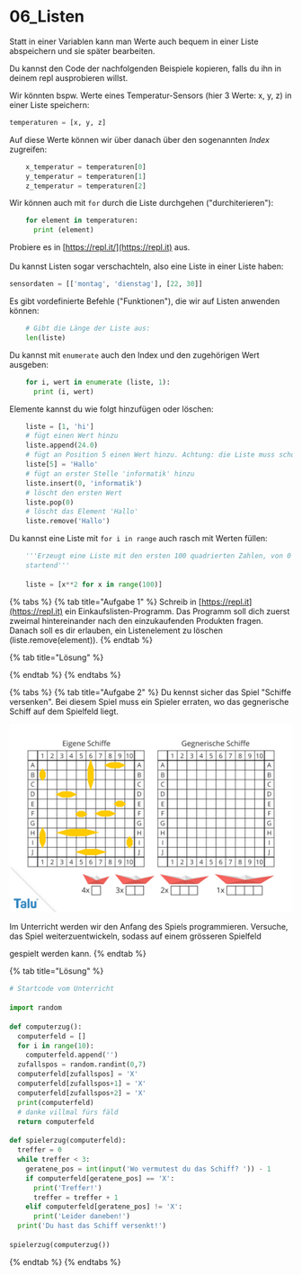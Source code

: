 # 06\_Listen

Statt in einer Variablen kann man Werte auch bequem in einer Liste abspeichern und sie später bearbeiten.

Du kannst den Code der nachfolgenden Beispiele kopieren, falls du ihn in deinem repl ausprobieren willst.

Wir könnten bspw. Werte eines Temperatur-Sensors (hier 3 Werte: x, y, z) in einer Liste speichern:

```python
temperaturen = [x, y, z]
```

Auf diese Werte können wir über danach über den sogenannten _Index_ zugreifen:

```python
    x_temperatur = temperaturen[0]
    y_temperatur = temperaturen[1]
    z_temperatur = temperaturen[2]
```

Wir können auch mit `for` durch die Liste durchgehen ("durchiterieren"):

```python
    for element in temperaturen:
      print (element)
```

Probiere es in [https://repl.it/](https://repl.it) aus.\
\
Du kannst Listen sogar verschachteln, also eine Liste in einer Liste haben:

```python
sensordaten = [['montag', 'dienstag'], [22, 30]]
```

Es gibt vordefinierte Befehle ("Funktionen"), die wir auf Listen anwenden können:

```python
    # Gibt die Länge der Liste aus:
    len(liste)
```

Du kannst mit `enumerate` auch den Index und den zugehörigen Wert ausgeben:

```python
    for i, wert in enumerate (liste, 1):
      print (i, wert)
```

Elemente kannst du wie folgt hinzufügen oder löschen:

```python
    liste = [1, 'hi']
    # fügt einen Wert hinzu
    liste.append(24.0)
    # fügt an Position 5 einen Wert hinzu. Achtung: die Liste muss schon entsprechend gross sein
    liste[5] = 'Hallo'
    # fügt an erster Stelle 'informatik' hinzu
    liste.insert(0, 'informatik')
    # löscht den ersten Wert
    liste.pop(0)
    # löscht das Element 'Hallo'
    liste.remove('Hallo')
```

Du kannst eine Liste mit `for i in range` auch rasch mit Werten füllen:

```python
    '''Erzeugt eine Liste mit den ersten 100 quadrierten Zahlen, von 0 aus
    startend'''

    liste = [x**2 for x in range(100)]
```

{% tabs %}
{% tab title="Aufgabe 1" %}
Schreib in [https://repl.it](https://repl.it) ein Einkaufslisten-Programm. Das Programm soll dich zuerst zweimal hintereinander nach den einzukaufenden Produkten fragen. Danach soll es dir erlauben, ein Listenelement zu löschen (liste.remove(element)).&#x20;
{% endtab %}

{% tab title="Lösung" %}

{% endtab %}
{% endtabs %}

{% tabs %}
{% tab title="Aufgabe 2" %}
Du kennst sicher das Spiel "Schiffe versenken". Bei diesem Spiel muss ein Spieler erraten, wo das gegnerische Schiff auf dem Spielfeld liegt.

![](<../../.gitbook/assets/grafik (49).png>)

Im Unterricht werden wir den Anfang des Spiels programmieren. Versuche, das Spiel weiterzuentwickeln, sodass auf einem grösseren Spielfeld

&#x20;gespielt werden kann.
{% endtab %}

{% tab title="Lösung" %}
```python
# Startcode vom Unterricht

import random

def computerzug():
  computerfeld = []
  for i in range(10):
    computerfeld.append('')
  zufallspos = random.randint(0,7)
  computerfeld[zufallspos] = 'X'
  computerfeld[zufallspos+1] = 'X'
  computerfeld[zufallspos+2] = 'X'
  print(computerfeld)
  # danke villmal fürs fäld
  return computerfeld

def spielerzug(computerfeld):
  treffer = 0
  while treffer < 3:
    geratene_pos = int(input('Wo vermutest du das Schiff? ')) - 1
    if computerfeld[geratene_pos] == 'X':
      print('Treffer!')
      treffer = treffer + 1
    elif computerfeld[geratene_pos] != 'X':
      print('Leider daneben!')
  print('Du hast das Schiff versenkt!')

spielerzug(computerzug())
```
{% endtab %}
{% endtabs %}
